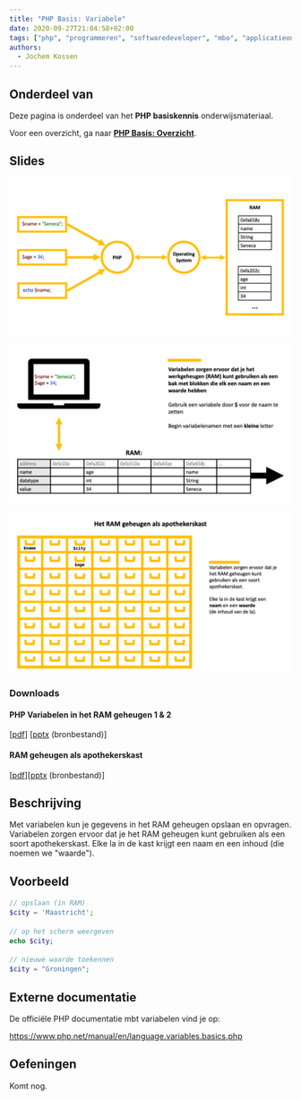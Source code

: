 ```yaml
---
title: "PHP Basis: Variabele"
date: 2020-09-27T21:04:58+02:00
tags: ["php", "programmeren", "softwaredeveloper", "mbo", "applicatieontwikkelaar"]
authors:
  - Jochem Kossen
---
```


## Onderdeel van
Deze pagina is onderdeel van het **PHP basiskennis**
onderwijsmateriaal.

Voor een overzicht, ga naar **[PHP Basis: Overzicht](../php-basis)**.

## Slides

![PHP Variabelen in het RAM geheugen 1](php-basis-variabele-ram-1.png)

![PHP Variabelen in het RAM geheugen 2](php-basis-variabele-ram-2.png)

![RAM geheugen als apothekerskast](php-basis-variabele-ram-apothekerskast.png)

### Downloads

#### PHP Variabelen in het RAM geheugen 1 & 2
[[pdf](php-basis-variabele-ram.pdf)] [[pptx](php-basis-variabele-ram.pptx) (bronbestand)]

#### RAM geheugen als apothekerskast
[[pdf](php-basis-variabele-ram-apothekerskast.pdf)][[pptx](php-basis-variabele-ram-apothekerskast.pptx) (bronbestand)]

## Beschrijving

Met variabelen kun je gegevens in het RAM geheugen opslaan en
opvragen. Variabelen zorgen ervoor dat je het RAM geheugen kunt
gebruiken als een soort apothekerskast. Elke la in de kast krijgt een
naam en een inhoud (die noemen we "waarde").

## Voorbeeld

```php
// opslaan (in RAM)
$city = 'Maastricht';
    
// op het scherm weergeven
echo $city;
    
// nieuwe waarde toekennen
$city = "Groningen";
```

## Externe documentatie
De officiële PHP documentatie mbt variabelen vind je op:

https://www.php.net/manual/en/language.variables.basics.php

## Oefeningen
Komt nog.
